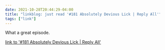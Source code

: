 ```yaml
---
date: 2021-10-28T20:44:29-04:00
title: "linkblog: just read '#181 Absolutely Devious Lick | Reply All'"
tags: ["link"]
---
```

What a great episode.
 
[link to '#181 Absolutely Devious Lick | Reply All'](https://gimletmedia.com/shows/reply-all/6nh68xd/181-absolutely-devious-lick)

